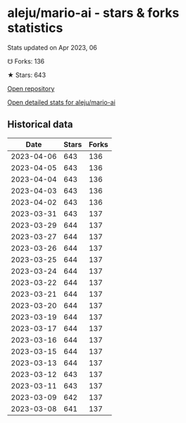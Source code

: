 # aleju/mario-ai - stars & forks statistics

Stats updated on Apr 2023, 06

☋ Forks: 136

★ Stars: 643

[Open repository](https://github.com/aleju/mario-ai)

[Open detailed stats for aleju/mario-ai](https://reviewgithub.com/rep/aleju/mario-ai)

## Historical data
| Date | Stars | Forks |
|------|-------|-------|
| 2023-04-06 | 643 | 136 | 
| 2023-04-05 | 643 | 136 | 
| 2023-04-04 | 643 | 136 | 
| 2023-04-03 | 643 | 136 | 
| 2023-04-02 | 643 | 136 | 
| 2023-03-31 | 643 | 137 | 
| 2023-03-29 | 644 | 137 | 
| 2023-03-27 | 644 | 137 | 
| 2023-03-26 | 644 | 137 | 
| 2023-03-25 | 644 | 137 | 
| 2023-03-24 | 644 | 137 | 
| 2023-03-22 | 644 | 137 | 
| 2023-03-21 | 644 | 137 | 
| 2023-03-20 | 644 | 137 | 
| 2023-03-19 | 644 | 137 | 
| 2023-03-17 | 644 | 137 | 
| 2023-03-16 | 644 | 137 | 
| 2023-03-15 | 644 | 137 | 
| 2023-03-13 | 644 | 137 | 
| 2023-03-12 | 643 | 137 | 
| 2023-03-11 | 643 | 137 | 
| 2023-03-09 | 642 | 137 | 
| 2023-03-08 | 641 | 137 | 

